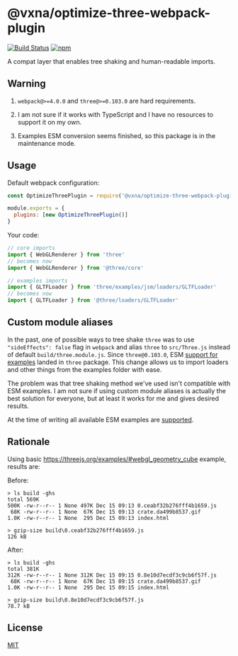 # @vxna/optimize-three-webpack-plugin

[![Build Status](https://travis-ci.com/vxna/optimize-three-webpack-plugin.svg)](https://travis-ci.com/vxna/optimize-three-webpack-plugin) [![npm](https://img.shields.io/npm/v/@vxna/optimize-three-webpack-plugin.svg)](https://www.npmjs.com/package/@vxna/optimize-three-webpack-plugin)

A compat layer that enables tree shaking and human-readable imports.

## Warning

1. `webpack@>=4.0.0` and `three@>=0.103.0` are hard requirements.

2. I am not sure if it works with TypeScript and I have no resources to support it on my own.

3. Examples ESM conversion seems finished, so this package is in the maintenance mode.

<!--
4. `three@0.109.0` [introduced](https://github.com/mrdoob/three.js/pull/17276) ES6 classes in the core. If you have to [support older browsers](https://caniuse.com/#feat=es6-class), you must transpile it.
-->

## Usage

Default webpack configuration:

```js
const OptimizeThreePlugin = require('@vxna/optimize-three-webpack-plugin')

module.exports = {
  plugins: [new OptimizeThreePlugin()]
}
```

<!--
Assuming that you're using [Babel](https://github.com/babel/babel-loader), this is possible configuration to use `three@>=0.109.0` with older browsers:

```js
const OptimizeThreePlugin = require('@vxna/optimize-three-webpack-plugin')

module.exports = {
  module: {
    rules: [
      {
        include: /three/,
        loader: 'babel-loader',
        options: {
          presets: ['@babel/preset-env']
        }
      }
    ]
  },
  plugins: [new OptimizeThreePlugin()]
}
```
-->

Your code:

```js
// core imports
import { WebGLRenderer } from 'three'
// becomes now
import { WebGLRenderer } from '@three/core'

// examples imports
import { GLTFLoader } from 'three/examples/jsm/loaders/GLTFLoader'
// becomes now
import { GLTFLoader } from '@three/loaders/GLTFLoader'
```

## Custom module aliases

In the past, one of possible ways to tree shake `three` was to use `"sideEffects": false` flag in `webpack` and alias `three` to `src/Three.js` instead of default `build/three.module.js`. Since `three@0.103.0`, ESM [support for examples](https://threejs.org/docs/#manual/en/introduction/Import-via-modules) landed in `three` package. This change allows us to import loaders and other things from the examples folder with ease.

The problem was that tree shaking method we've used isn't compatible with ESM examples. I am not sure if using custom module aliases is actually the best solution for everyone, but at least it works for me and gives desired results.

At the time of writing all available ESM examples are [supported](https://github.com/vxna/optimize-three-webpack-plugin/blob/master/src/aliases.js).

## Rationale

Using basic https://threejs.org/examples/#webgl_geometry_cube example, results are:

Before:

```
> ls build -ghs
total 569K
500K -rw-r--r-- 1 None 497K Dec 15 09:13 0.ceabf32b276fff4b1659.js
 68K -rw-r--r-- 1 None  67K Dec 15 09:13 crate.da499b8537.gif
1.0K -rw-r--r-- 1 None  295 Dec 15 09:13 index.html

> gzip-size build\0.ceabf32b276fff4b1659.js
126 kB
```

After:

```
> ls build -ghs
total 381K
312K -rw-r--r-- 1 None 312K Dec 15 09:15 0.8e10d7ecdf3c9cb6f57f.js
 68K -rw-r--r-- 1 None  67K Dec 15 09:15 crate.da499b8537.gif
1.0K -rw-r--r-- 1 None  295 Dec 15 09:15 index.html

> gzip-size build\0.8e10d7ecdf3c9cb6f57f.js
78.7 kB
```

## License

[MIT](./LICENSE)
